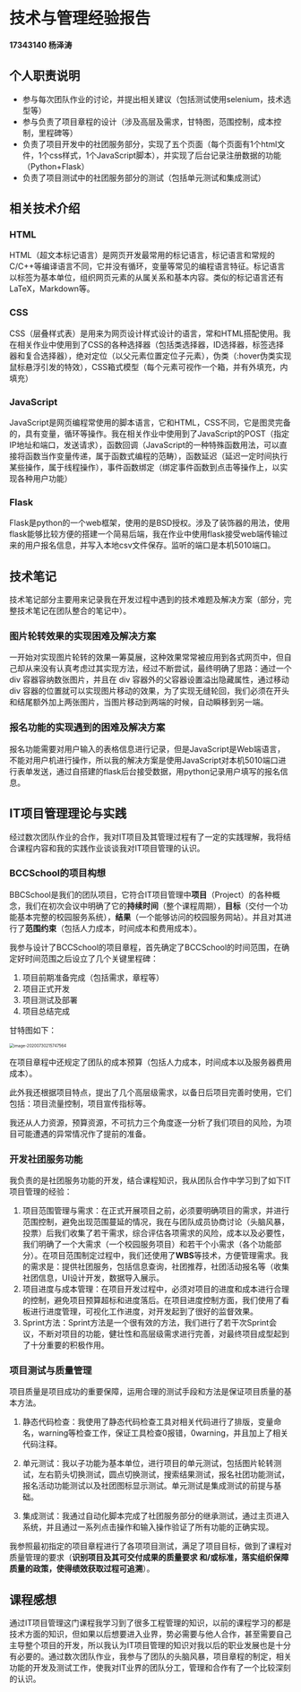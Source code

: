 # 技术与管理经验报告

**17343140 杨泽涛**

## 个人职责说明

- 参与每次团队作业的讨论，并提出相关建议（包括测试使用selenium，技术选型等）
- 参与负责了项目章程的设计（涉及高层及需求，甘特图，范围控制，成本控制，里程碑等）
- 负责了项目开发中的社团服务部分，实现了五个页面（每个页面有1个html文件，1个css样式，1个JavaScript脚本），并实现了后台记录注册数据的功能（Python+Flask）
- 负责了项目测试中的社团服务部分的测试（包括单元测试和集成测试）

## 相关技术介绍

### HTML

HTML（超文本标记语言）是网页开发最常用的标记语言，标记语言和常规的C/C++等编译语言不同，它并没有循环，变量等常见的编程语言特征。标记语言以标签为基本单位，组织网页元素的从属关系和基本内容。类似的标记语言还有LaTeX，Markdown等。

### CSS

CSS（层叠样式表）是用来为网页设计样式设计的语言，常和HTML搭配使用。我在相关作业中使用到了CSS的各种选择器（包括类选择器，ID选择器，标签选择器和复合选择器），绝对定位（以父元素位置定位子元素），伪类（:hover伪类实现鼠标悬浮引发的特效），CSS箱式模型（每个元素可视作一个箱，并有外填充，内填充）

### JavaScript

JavaScript是网页编程常使用的脚本语言，它和HTML，CSS不同，它是图灵完备的，具有变量，循环等操作。我在相关作业中使用到了JavaScript的POST（指定IP地址和端口，发送请求），函数回调（JavaScript的一种特殊函数用法，可以直接将函数当作变量传递，属于函数式编程的范畴），函数延迟（延迟一定时间执行某些操作，属于线程操作），事件函数绑定（绑定事件函数到点击等操作上，以实现各种用户功能）

### Flask

Flask是python的一个web框架，使用的是BSD授权。涉及了装饰器的用法，使用flask能够比较方便的搭建一个简易后端，我在作业中使用flask接受web端传输过来的用户报名信息，并写入本地csv文件保存。监听的端口是本机5010端口。

## 技术笔记

技术笔记部分主要用来记录我在开发过程中遇到的技术难题及解决方案（部分，完整技术笔记在团队整合的笔记中）。

### 图片轮转效果的实现困难及解决方案

一开始对实现图片轮转的效果一筹莫展，这种效果常常被应用到各式网页中，但自己却从来没有认真考虑过其实现方法，经过不断尝试，最终明确了思路：通过一个 div 容器容纳数张图片，并且在 div 容器外的父容器设置溢出隐藏属性，通过移动 div 容器的位置就可以实现图片移动的效果，为了实现无缝轮回，我们必须在开头和结尾额外加上两张图片，当图片移动到两端的时候，自动瞬移到另一端。

### 报名功能的实现遇到的困难及解决方案

报名功能需要对用户输入的表格信息进行记录，但是JavaScript是Web端语言，不能对用户机进行操作，所以我的解决方案是使用JavaScript对本机5010端口进行表单发送，通过自搭建的flask后台接受数据，用python记录用户填写的报名信息。

## IT项目管理理论与实践

经过数次团队作业的合作，我对IT项目及其管理过程有了一定的实践理解，我将结合课程内容和我的实践作业谈谈我对IT项目管理的认识。

### BCCSchool的项目构想

BBCSchool是我们的团队项目，它符合IT项目管理中**项目**（Project）的各种概念，我们在初次会议中明确了它的**持续时间**（整个课程周期），**目标**（交付一个功能基本完整的校园服务系统），**结果**（一个能够访问的校园服务网站）。并且对其进行了**范围约束**（包括人力成本，时间成本和费用成本）。

我参与设计了BCCSchool的项目章程，首先确定了BCCSchool的时间范围，在确定好时间范围之后设立了几个关键里程碑：

1. 项目前期准备完成（包括需求，章程等）
2. 项目正式开发
3. 项目测试及部署
4. 项目总结完成

甘特图如下：

<img src="../yzt/1.png" alt="image-20200730215747564" style="zoom:50%;" />

在项目章程中还规定了团队的成本预算（包括人力成本，时间成本以及服务器费用成本）。

此外我还根据项目特点，提出了几个高层级需求，以备日后项目完善时使用，它们包括：项目流量控制，项目宣传指标等。

我还从人力资源，预算资源，不可抗力三个角度逐一分析了我们项目的风险，为项目可能遭遇的异常情况作了提前的准备。

### 开发社团服务功能

我负责的是社团服务功能的开发，结合课程知识，我从团队合作中学习到了如下IT项目管理的经验：

1. 项目范围管理与需求：在正式开展项目之前，必须要明确项目的需求，并进行范围控制，避免出现范围蔓延的情况，我在与团队成员协商讨论（头脑风暴，投票）后我们收集了若干需求，综合评估各项需求的风险，成本以及必要性，我们明确了一个大需求（一个校园服务项目）和若干个小需求（各个功能部分）。在项目范围制定过程中，我们还使用了**WBS**等技术，方便管理需求。我的需求是：提供社团服务，包括信息查询，社团推荐，社团活动报名等（收集社团信息，UI设计开发，数据导入展示。
2. 项目进度与成本管理：在项目开发过程中，必须对项目的进度和成本进行合理的控制，避免项目预算超标和进度落后。在项目进度控制方面，我们使用了看板进行进度管理，可视化工作进度，对开发起到了很好的监督效果。
3. Sprint方法：Sprint方法是一个很有效的方法，我们进行了若干次Sprint会议，不断对项目的功能，健壮性和高层级需求进行完善，对最终项目成型起到了十分重要的积极作用。

### 项目测试与质量管理

项目质量是项目成功的重要保障，运用合理的测试手段和方法是保证项目质量的基本方法。

1. 静态代码检查：我使用了静态代码检查工具对相关代码进行了排版，变量命名，warning等检查工作，保证工具检查0报错，0warning，并且加上了相关代码注释。

2. 单元测试：我以子功能为基本单位，进行项目的单元测试，包括图片轮转测试，左右箭头切换测试，圆点切换测试，搜索结果测试，报名社团功能测试，报名活动功能测试以及社团图标显示测试。单元测试是集成测试的前提与基础。

3. 集成测试：我通过自动化脚本完成了社团服务部分的继承测试，通过主页进入系统，并且通过一系列点击操作和输入操作验证了所有功能的正确实现。

我参照最初指定的项目章程进行了各项项目测试，满足了项目目标，做到了课程对质量管理的要求（**识别项目及其可交付成果的质量要求 和/或标准，落实组织保障质量的政策，使得绩效获取过程可追溯**）。

## 课程感想

通过IT项目管理这门课程我学习到了很多工程管理的知识，以前的课程学习的都是技术方面的知识，但如果以后想要进入业界，势必需要与他人合作，甚至需要自己主导整个项目的开发，所以我认为IT项目管理的知识对我以后的职业发展也是十分有必要的。通过数次团队作业，我参与了团队的头脑风暴，项目章程的制定，相关功能的开发及测试工作，使我对IT业界的团队分工，管理和合作有了一个比较深刻的认识。
